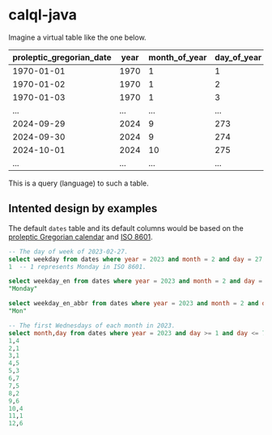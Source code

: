 calql-java
===========

Imagine a virtual table like the one below.

| proleptic_gregorian_date | year | month_of_year | day_of_year | day_of_month | day_of_week | julian_day_number |
| ------------------------ | ---- | ------------- | ----------- | ------------ | ----------- | ----------------- |
|               1970-01-01 | 1970 |             1 |           1 |            1 |    Thursday |           2440588 |
|               1970-01-02 | 1970 |             1 |           2 |            2 |      Friday |           2440589 |
|               1970-01-03 | 1970 |             1 |           3 |            3 |    Saturday |           2440590 |
|                      ... |  ... |           ... |         ... |          ... |         ... |               ... |
|               2024-09-29 | 2024 |             9 |         273 |           29 |      Sunday |           2460583 |
|               2024-09-30 | 2024 |             9 |         274 |           30 |      Monday |           2460584 |
|               2024-10-01 | 2024 |            10 |         275 |            1 |     Tuesday |           2460585 |
|                      ... |  ... |           ... |         ... |          ... |         ... |               ... |

This is a query (language) to such a table.

Intented design by examples
----------------------------

The default `dates` table and its default columns would be based on the [proleptic Gregorian calendar](https://en.wikipedia.org/wiki/Proleptic_Gregorian_calendar) and [ISO 8601](https://en.wikipedia.org/wiki/ISO_8601).

```sql
-- The day of week of 2023-02-27.
select weekday from dates where year = 2023 and month = 2 and day = 27;
1  -- 1 represents Monday in ISO 8601.

select weekday_en from dates where year = 2023 and month = 2 and day = 27;
"Monday"

select weekday_en_abbr from dates where year = 2023 and month = 2 and day = 27;
"Mon"

-- The first Wednesdays of each month in 2023.
select month,day from dates where year = 2023 and day >= 1 and day <= 7 and weekday = 3;
1,4
2,1
3,1
4,5
5,3
6,7
7,5
8,2
9,6
10,4
11,1
12,6
```

